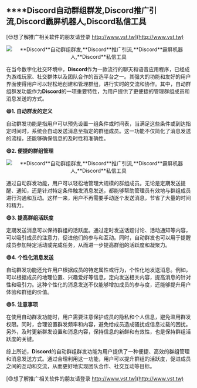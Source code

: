 ## ****Discord**自动群组群发,**Discord**推广引流,**Discord**霸屏机器人,**Discord**私信工具**

[😍想了解推广相关软件的朋友请登录 http://www.vst.tw](http://www.vst.tw)

 <center><img src="https://vst.tw/MP4/tuiguang/png/2.png" alt="**Discord**自动群组群发,**Discord**推广引流,**Discord**霸屏机器人,**Discord**私信工具"></center>

在当今数字化社交环境中，**Discord**作为一款流行的聊天和语音应用程序，已经成为游戏玩家、社交群体以及团队合作的首选平台之一。其强大的功能和友好的用户界面使得用户可以轻松地创建和管理群组，进行实时的交流和协作。其中，自动群组群发功能作为**Discord**的一项重要特性，为用户提供了更便捷的管理群组成员和消息发送的方式。

**😄1. 自动群发的定义**

自动群发功能是指用户可以预先设置一组条件或时间表，当满足这些条件或到达指定时间时，系统会自动发送消息至指定的群组成员。这一功能不仅简化了消息发送的流程，还能够确保信息的及时性和准确性。

**😄2. 便捷的群组管理**

 <center><img src="https://vst.tw/MP4/tuiguang/png/4.png" alt="**Discord**自动群组群发,**Discord**推广引流,**Discord**霸屏机器人,**Discord**私信工具"></center>

通过自动群发功能，用户可以轻松地管理大规模的群组成员。无论是定期发送提醒、通知，还是针对特定条件触发消息发送，都能够帮助管理员有效地与群组成员进行沟通和互动。这样一来，用户不再需要手动逐个发送消息，节省了大量的时间和精力。

**😄3. 提高群组活跃度**

定期发送消息可以保持群组的活跃度。通过定时发送话题讨论、活动通知等内容，可以吸引成员的注意力，促进他们的参与和互动。同时，自动群发也可以用于提醒成员参加特定活动或完成任务，从而进一步提高群组的活跃度和凝聚力。

**😄4. 个性化消息发送**

自动群发功能还允许用户根据成员的特定属性或行为，个性化地发送消息。例如，可以根据成员的地理位置、兴趣爱好等信息，定向发送相关内容，提高消息的针对性和吸引力。这种个性化的消息发送不仅能够增加成员的参与度，还能够提升用户体验和群组的价值。

**😄5. 注意事项**

在使用自动群发功能时，用户需要注意保护成员的隐私和个人信息，避免滥用群发权限。同时，合理设置群发频率和内容，避免给成员造成骚扰或信息过载的困扰。另外，及时更新群发设置和消息内容，保持信息的新鲜和有效性，也是保持群组活跃度的关键。

综上所述，**Discord**的自动群组群发功能为用户提供了一种便捷、高效的群组管理和消息发送方式。通过合理利用这一功能，用户可以提升群组的活跃度，促进成员之间的互动和交流，从而更好地实现团队合作、社交互动等目标。

[😍想了解推广相关软件的朋友请登录 http://www.vst.tw](http://www.vst.tw)



